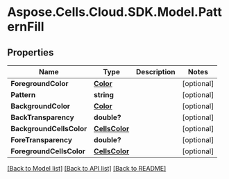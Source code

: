 # Aspose.Cells.Cloud.SDK.Model.PatternFill
## Properties

Name | Type | Description | Notes
------------ | ------------- | ------------- | -------------
**ForegroundColor** | [**Color**](Color.md) |  | [optional] 
**Pattern** | **string** |  | [optional] 
**BackgroundColor** | [**Color**](Color.md) |  | [optional] 
**BackTransparency** | **double?** |  | [optional] 
**BackgroundCellsColor** | [**CellsColor**](CellsColor.md) |  | [optional] 
**ForeTransparency** | **double?** |  | [optional] 
**ForegroundCellsColor** | [**CellsColor**](CellsColor.md) |  | [optional] 

[[Back to Model list]](../README.md#documentation-for-models) [[Back to API list]](../README.md#documentation-for-api-endpoints) [[Back to README]](../README.md)

